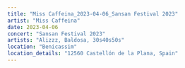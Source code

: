 ```yaml
---
title: "Miss Caffeina_2023-04-06_Sansan Festival 2023"
artist: "Miss Caffeina"
date: 2023-04-06
concert: "Sansan Festival 2023"
artists: "Alizzz, Baldosa, 30s40s50s"
location: "Benicassim"
location_details: "12560 Castellón de la Plana, Spain"
---
```


